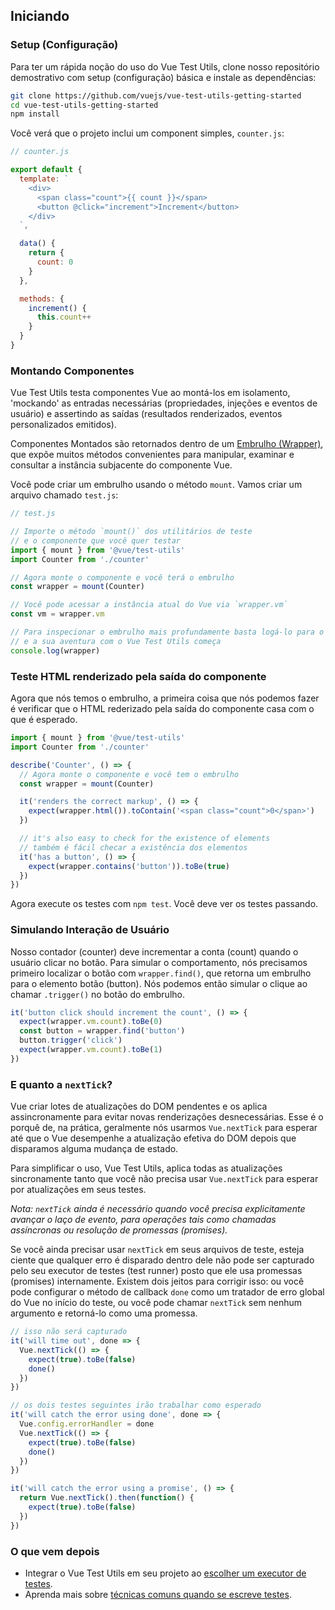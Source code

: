 ## Iniciando

### Setup (Configuração)

Para ter um rápida noção do uso do Vue Test Utils, clone nosso repositório demostrativo com setup (configuração) básica e instale as dependências:

```bash
git clone https://github.com/vuejs/vue-test-utils-getting-started
cd vue-test-utils-getting-started
npm install
```

Você verá que o projeto inclui um component simples, `counter.js`:

```js
// counter.js

export default {
  template: `
    <div>
      <span class="count">{{ count }}</span>
      <button @click="increment">Increment</button>
    </div>
  `,

  data() {
    return {
      count: 0
    }
  },

  methods: {
    increment() {
      this.count++
    }
  }
}
```

### Montando Componentes

Vue Test Utils testa componentes Vue ao montá-los em isolamento, 'mockando' as entradas necessárias (propriedades, injeções e eventos de usuário) e assertindo as saídas (resultados renderizados, eventos personalizados emitidos).

Componentes Montados são retornados dentro de um [Embrulho (Wrapper)](../api/wrapper/), que expõe muitos métodos convenientes para manipular, examinar e consultar a instância subjacente do componente Vue.

Você pode criar um embrulho usando o método `mount`. Vamos criar um arquivo chamado `test.js`:

```js
// test.js

// Importe o método `mount()` dos utilitários de teste
// e o componente que você quer testar
import { mount } from '@vue/test-utils'
import Counter from './counter'

// Agora monte o componente e você terá o embrulho
const wrapper = mount(Counter)

// Você pode acessar a instância atual do Vue via `wrapper.vm`
const vm = wrapper.vm

// Para inspecionar o embrulho mais profundamente basta logá-lo para o console
// e a sua aventura com o Vue Test Utils começa
console.log(wrapper)
```

### Teste HTML renderizado pela saída do componente

Agora que nós temos o embrulho, a primeira coisa que nós podemos fazer é verificar que o HTML rederizado pela saída do componente casa com o que é esperado.

```js
import { mount } from '@vue/test-utils'
import Counter from './counter'

describe('Counter', () => {
  // Agora monte o componente e você tem o embrulho
  const wrapper = mount(Counter)

  it('renders the correct markup', () => {
    expect(wrapper.html()).toContain('<span class="count">0</span>')
  })

  // it's also easy to check for the existence of elements
  // também é fácil checar a existência dos elementos
  it('has a button', () => {
    expect(wrapper.contains('button')).toBe(true)
  })
})
```

Agora execute os testes com `npm test`. Você deve ver os testes passando.

### Simulando Interação de Usuário

Nosso contador (counter) deve incrementar a conta (count) quando o usuário clicar no botão. Para simular o comportamento, nós precisamos primeiro localizar o botão com `wrapper.find()`, que retorna um embrulho para o elemento botão (button). Nós podemos então simular o clique ao chamar `.trigger()` no botão do embrulho.

```js
it('button click should increment the count', () => {
  expect(wrapper.vm.count).toBe(0)
  const button = wrapper.find('button')
  button.trigger('click')
  expect(wrapper.vm.count).toBe(1)
})
```

### E quanto a `nextTick`?

Vue criar lotes de atualizações do DOM pendentes e os aplica assincronamente para evitar novas renderizações desnecessárias. Esse é o porquê de, na prática, geralmente nós usarmos `Vue.nextTick` para esperar até que o Vue desempenhe a atualização efetiva do DOM depois que disparamos alguma mudança de estado.

Para simplificar o uso, Vue Test Utils, aplica todas as atualizações sincronamente tanto que você não precisa usar `Vue.nextTick` para esperar por atualizações em seus testes.

_Nota: `nextTick` ainda é necessário quando você precisa explicitamente avançar o laço de evento, para operações tais como chamadas assíncronas ou resolução de promessas (promises)._

Se você ainda precisar usar `nextTick` em seus arquivos de teste, esteja ciente que qualquer erro é disparado dentro dele não pode ser capturado pelo seu executor de testes (test runner) posto que ele usa promessas (promises) internamente. Existem dois jeitos para corrigir isso: ou você pode configurar o método de callback `done` como um tratador de erro global do Vue no início do teste, ou você pode chamar `nextTick` sem nenhum argumento e retorná-lo como uma promessa.

```js
// isso não será capturado
it('will time out', done => {
  Vue.nextTick(() => {
    expect(true).toBe(false)
    done()
  })
})

// os dois testes seguintes irão trabalhar como esperado
it('will catch the error using done', done => {
  Vue.config.errorHandler = done
  Vue.nextTick(() => {
    expect(true).toBe(false)
    done()
  })
})

it('will catch the error using a promise', () => {
  return Vue.nextTick().then(function() {
    expect(true).toBe(false)
  })
})
```

### O que vem depois

- Integrar o Vue Test Utils em seu projeto ao [escolher um executor de testes](./choosing-a-test-runner.md).
- Aprenda mais sobre [técnicas comuns quando se escreve testes](./common-tips.md).
